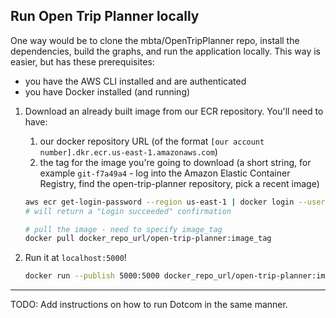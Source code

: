 
## Run Open Trip Planner locally

One way would be to clone the mbta/OpenTripPlanner repo, install the dependencies, build the graphs, and run the application locally. This way is easier, but has these prerequisites:

* you have the AWS CLI installed and are authenticated
* you have Docker installed (and running)


1. Download an already built image from our ECR repository. You'll need to have:
    1.  our docker repository URL (of the format `[our account number].dkr.ecr.us-east-1.amazonaws.com`)
    1. the tag for the image you're going to download (a short string, for example `git-f7a49a4` - log into the Amazon Elastic Container Registry, find the open-trip-planner repository, pick a recent image)

      ```bash
      aws ecr get-login-password --region us-east-1 | docker login --username AWS --password-stdin docker_repo_url
      # will return a "Login succeeded" confirmation

      # pull the image - need to specify image_tag
      docker pull docker_repo_url/open-trip-planner:image_tag
      ```
1. Run it at `localhost:5000`!
    ```bash
    docker run --publish 5000:5000 docker_repo_url/open-trip-planner:image_tag
    ```

---
TODO: Add instructions on how to run Dotcom in the same manner.
